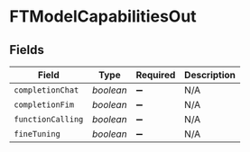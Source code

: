 # FTModelCapabilitiesOut


## Fields

| Field              | Type               | Required           | Description        |
| ------------------ | ------------------ | ------------------ | ------------------ |
| `completionChat`   | *boolean*          | :heavy_minus_sign: | N/A                |
| `completionFim`    | *boolean*          | :heavy_minus_sign: | N/A                |
| `functionCalling`  | *boolean*          | :heavy_minus_sign: | N/A                |
| `fineTuning`       | *boolean*          | :heavy_minus_sign: | N/A                |